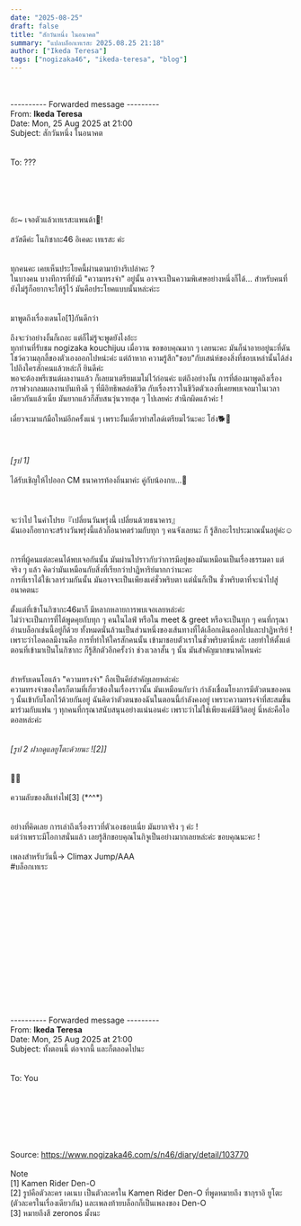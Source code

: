 ```yaml
---
date: "2025-08-25"
draft: false
title: "สักวันหนึ่ง ในอนาคต"
summary: "แปลบล็อกเทเรสะ 2025.08.25 21:18"
author: ["Ikeda Teresa"]
tags: ["nogizaka46", "ikeda-teresa", "blog"]
---
```


\
\
---------- Forwarded message ---------\
From: **Ikeda Teresa**\
Date: Mon, 25 Aug 2025 at 21:00\
Subject: สักวันหนึ่ง ในอนาคต\
\
\
To: ???\
\
\
\
\
\
อ้ะ~ เจอตัวแล้วเทเรสะแพนด้า👀!\
\
สวัสดีค่ะ โนกิซากะ46 อิเคดะ เทเรสะ ค่ะ\
\
\
ทุกคนคะ เคยเห็นประโยคนี้ผ่านตามาบ้างรึเปล่าคะ ?\
ในบางคน บางทีการที่ยังมี "ความทรงจำ" อยู่นั้น อาจจะเป็นความพิเศษอย่างหนึ่งก็ได้... สำหรับคนที่ยังไม่รู้ก็อยากจะให้รู้ไว้ มันคือประโยคแบบนั้นหล่ะค่ะะ\
\
\
มาพูดถึงเรื่องเดนโอ[1]กันดีกว่า\
\
ถึงจะว่าอย่างงั้นก็เถอะ แต่ก็ไม่รู้จะพูดยังไงอ้ะะ\
ทุกท่านที่รับชม nogizaka kouchijuu เมื่อวาน ขอขอบคุณมาก ๆ เลยนะคะ มันก็น่าอายอยู่นะที่ดันโชว์ความลุกลี้ของตัวเองออกไปหน่ะค่ะ แต่ถ้าหาก ความรู้สึก"ชอบ"กับเสน่ห์ของสิ่งที่ชอบเหล่านั้นได้ส่งไปถึงใครสักคนแล้วหล่ะก็ ยินดีค่ะ\
พอจะต้องพรีเซนต์ผลงานแล้ว ก็เลยมาเตรียมเมโม่ไว้ก่อนค่ะ แต่ถึงอย่างงั้น การที่ต้องมาพูดถึงเรื่องกราฟวงกลมผลงานบันเทิงดี ๆ ที่มีอิทธิพลต่อชีวิต กับเรื่องราวในชีวิตตัวเองที่เคยพบเจอมาในเวลาเดียวกันแล้วเนี่ย มันยากแล้วก็สับสนวุ่นวายสุด ๆ ไปเลยค่ะ สำนึกผิดแล้วค่ะ !\
\
เดี๋ยวจะมาแก้มือใหม่อีกครั้งแน่ ๆ เพราะงั้นเดี๋ยวทำสไลด์เตรียมไว้นะคะ โฮ่ง🐕🍑\
\
\
\
_[รูป 1]_\
\
ได้รับเชิญให้ไปออก CM ธนาคารท้องถิ่นมาค่ะ คู่กับน้องกบ...🐸\
\
\
\
จะว่าไป ในคำโปรย『เปลี่ยนวันพรุ่งนี้ เปลี่ยนด้วยธนาคาร』\
ฉันเองก็อยากจะสร้างวันพรุ่งนี้แล้วก็อนาคตร่วมกับทุก ๆ คนจังเลยนะ ก็ รู้สึกอะไรประมาณนั้นอยู่ค่ะ☺︎\
\
\
การที่ผู้คนแต่ละคนได้พบเจอกันนั้น มันผ่านไปราวกับว่าการมีอยู่ของมันเหมือนเป็นเรื่องธรรมดา แต่จริง ๆ แล้ว คิดว่ามันเหมือนกับสิ่งที่เรียกว่าปาฏิหาริย์มากกว่านะคะ\
การที่เราได้ใช้เวลาร่วมกันนั้น มันอาจจะเป็นเพียงแค่ชั่วพริบตา แต่นั่นก็เป็น ชั่วพริบตาที่จะนำไปสู่อนาคตนะ\
\
ตั้งแต่ที่เข้าโนกิซากะ46มาก็ มีหลากหลายการพบเจอเลยหล่ะค่ะ\
ไม่ว่าจะเป็นการที่ได้พูดคุยกับทุก ๆ คนในไลฟ์ หรือใน meet & greet หรือจะเป็นทุก ๆ คนที่กรุณาอ่านบล็อกเช่นนี้อยู่ก็ด้วย ทั้งหมดนั่นล้วนเป็นส่วนหนึ่งของเส้นทางที่ได้เลือกเดินออกไปและปาฏิหาริย์ ! เพราะว่าไอดอลมีงานคือ การที่ทำให้ใครสักคนนั้น เข้ามาชอบตัวเราในชั่วพริบตานี่หล่ะ เลยทำให้ตั้งแต่ตอนที่เข้ามาเป็นโนกิซากะ ก็รู้สึกตัวอีกครั้งว่า ช่วงเวลาสั้น ๆ นั้น มันสำคัญมากขนาดไหนค่ะ\
\
\
สำหรับเดนโอแล้ว "ความทรงจำ" ถือเป็นคีย์สำคัญเลยหล่ะค่ะ\
ความทรงจำของใครก็ตามที่เกี่ยวข้องในเรื่องราวนั้น มันเหมือนกับว่า กำลังเชื่อมโยงการมีตัวตนของคน ๆ นั้นเข้ากับโลกไว้ด้วยกันอยู่ ฉันคิดว่าตัวตนของฉันในตอนนี้กำลังคงอยู่ เพราะความทรงจำที่สะสมขึ้นมาร่วมกับแฟน ๆ ทุกคนที่กรุณาสนับสนุนอย่างแน่นอนค่ะ เพราะว่าไม่ใช่เพียงแค่มีชีวิตอยู่ นี่หล่ะคือไอดอลหล่ะค่ะ\
\
\
_[รูป 2 ฝากดูแลยูโตะด้วยนะ ![2]]_\
\
\
💚🤍\
\
ความลับของสีแท่งไฟ[3] (\*^^\*)\
\
\
อย่างที่คิดเลย การเล่าถึงเรื่องราวที่ตัวเองชอบเนี่ย มันยากจริง ๆ ค่ะ !\
แต่ว่าเพราะมีโอกาสนั่นแล้ว เลยรู้สึกขอบคุณโนกิจูเป็นอย่างมากเลยหล่ะค่ะ ขอบคุณนะคะ !\
\
เพลงสำหรับวันนี้→ Climax Jump/AAA\
\#บล็อกเทเระ\
\
\
\
\
\
\
\
\
\
\
\
\
\
\
\
---------- Forwarded message ---------\
From: **Ikeda Teresa**\
Date: Mon, 25 Aug 2025 at 21:00\
Subject: ทั้งตอนนี้ ต่อจากนี้ และก็ตลอดไปนะ\
\
\
To: You\
\
\
\
\
\
\
\
Source: <https://www.nogizaka46.com/s/n46/diary/detail/103770>\
\
Note\
[1] Kamen Rider Den-O\
[2] รูปคือตัวละคร เดเนบ เป็นตัวละครใน Kamen Rider Den-O ที่พูดหมายถึง ซากุราอิ ยูโตะ (ตัวละครในเรื่องเดียวกัน) และเพลงท้ายบล็อกก็เป็นเพลงของ Den-O\
[3] หมายถึงสี zeronos มั้งนะ
